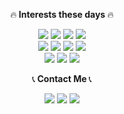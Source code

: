 <p align="center">🔥<strong> Interests these days </strong>🔥</p>
<p align="center">
  <img src=https://img.shields.io/badge/Kotlin-7F52FF?style=flat-square&logo=Kotlin&logoColor=white>
  <img src=https://img.shields.io/badge/Kafka-231F20?style=flat-square&logo=ApacheKafka&logoColor=white>
  <img src=https://img.shields.io/badge/SpringBoot-6DB33F?style=flat-square&logo=SpringBoot&logoColor=white>
  <img src=https://img.shields.io/badge/Istio-466BB0?style=flat-square&logo=Istio&logoColor=white>
  <br>
  <img src=https://img.shields.io/badge/Git-F05032?style=flat-square&logo=Git&logoColor=white>
  <img src=https://img.shields.io/badge/GitActions-2088FF?style=flat-square&logo=GithubActions&logoColor=white>
  <img src=https://img.shields.io/badge/GoCD-94399E?style=flat-square&logo=GoCD&logoColor=white>
  <img src=https://img.shields.io/badge/Terraform-7B42BC?style=flat-square&logo=Terraform&logoColor=white>
  <br>
  <img src=https://img.shields.io/badge/Python-3766AB?style=flat-square&logo=Python&logoColor=white>
  <img src=https://img.shields.io/badge/Docker-2496ED?style=flat-square&logo=Docker&logoColor=white>
  <img src=https://img.shields.io/badge/Kubernetes-326CE5?style=flat-square&logo=Kubernetes&logoColor=white>
</p>
<p align="center">📞<strong> Contact Me </strong>📞</p>
<p align="center">
  <a href="https://www.linkedin.com/in/seunghun-shin-8842a8186"><img src=https://img.shields.io/badge/LinkedIn-0A66C2?style=flat-square&logo=LinkedIn&logoColor=white></a>
  <a href="mailto:18shshin@gmail.com"><img src=https://img.shields.io/badge/gmail-EA4335?style=flat-square&logo=gmail&logoColor=white></a>
  <a href="https://velog.io/@softhoon/posts"><img src=https://img.shields.io/badge/velog-20C997?style=flat-square&logo=velog&logoColor=white></a>
</p>
